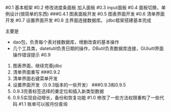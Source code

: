 #0.1
基本框架
#0.2
修改进度条面板
加入面板
#0.3
input面板
#0.4
面板切换，单例设计(很简单的东西)
###0.4.1
图表面板开发
#0.5
图表界面开发
#0.6
清单界面开发
#0.7
设置界面开发
#0.8
主界面连接数据库。
jdbc框架搭建基本完成

主要是
- dao包，负责每个表对接数据库，增删改查的基本操作
- 几个工具类，datetutil负责日期的操作，DButil负责数据库连接，GUIuitl界面操作错误提示
#0.9
1. 图表界面，继续完善jdbc
2. 清单界面重写
###0.9.2
1. 清单界面右键菜单开发
2. 设置界面开发（0.9.3版本的一些开发）
###0.9.3和0.9.5
1. 0.9.3完善标签选择的重定位和插入新类型数据
2. 0.9.5实现自动增长，备份和恢复功能
#1.0
修改了一些方法权限重构了一些代码
#1.1
账单可以按月份查询

